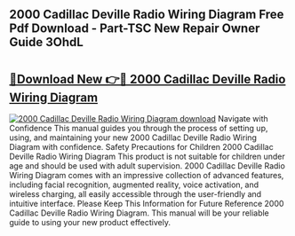 ## 2000 Cadillac Deville Radio Wiring Diagram Free Pdf Download - Part-TSC New Repair Owner Guide 3OhdL

# <h2><a href="http://dfscqw.blite.top/?on=2000+Cadillac+Deville+Radio+Wiring+Diagram">🔗Download New 👉🔴 2000 Cadillac Deville Radio Wiring Diagram</a></h2>

[![2000 Cadillac Deville Radio Wiring Diagram download](https://i.imgur.com/lujVjoI.png)](http://dfscqw.blite.top/?on=2000+Cadillac+Deville+Radio+Wiring+Diagram)
Navigate with Confidence This manual guides you through the process of setting up, using, and maintaining your new 2000 Cadillac Deville Radio Wiring Diagram with confidence. Safety Precautions for Children 2000 Cadillac Deville Radio Wiring Diagram This product is not suitable for children under age and should be used with adult supervision. 2000 Cadillac Deville Radio Wiring Diagram comes with an impressive collection of advanced features, including facial recognition, augmented reality, voice activation, and wireless charging, all easily accessible through the user-friendly and intuitive interface. Please Keep This Information for Future Reference 2000 Cadillac Deville Radio Wiring Diagram. This manual will be your reliable guide to using your new product effectively.
